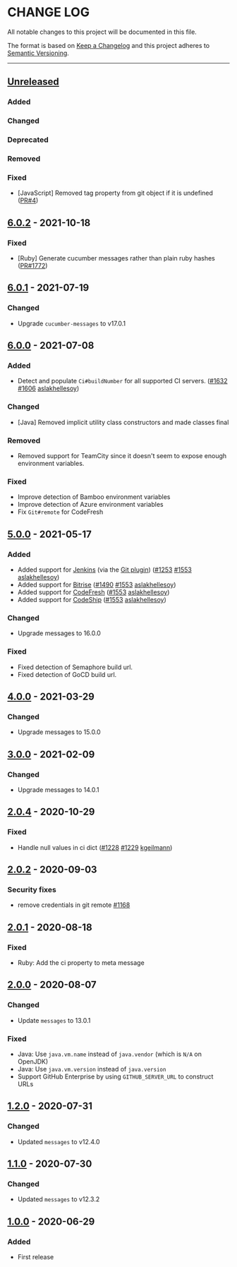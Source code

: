# CHANGE LOG
All notable changes to this project will be documented in this file.

The format is based on [Keep a Changelog](http://keepachangelog.com/)
and this project adheres to [Semantic Versioning](http://semver.org/).

----
## [Unreleased]

### Added

### Changed

### Deprecated

### Removed

### Fixed

- [JavaScript] Removed tag property from git object if it is undefined
  ([PR#4](https://github.com/cucumber/create-meta/pull/4))

## [6.0.2] - 2021-10-18

### Fixed

- [Ruby] Generate cucumber messages rather than plain ruby hashes
  ([PR#1772](https://github.com/cucumber/common/pull/1772))

## [6.0.1] - 2021-07-19

### Changed

* Upgrade `cucumber-messages` to v17.0.1

## [6.0.0] - 2021-07-08

### Added

* Detect and populate `Ci#buildNumber` for all supported CI servers.
  ([#1632](https://github.com/cucumber/common/pull/1632)
   [#1606](https://github.com/cucumber/common/issues/1606)
   [aslakhellesoy])

### Changed
* [Java] Removed implicit utility class constructors and made classes final

### Removed

* Removed support for TeamCity since it doesn't seem to expose enough environment variables.

### Fixed

* Improve detection of Bamboo environment variables
* Improve detection of Azure environment variables
* Fix `Git#remote` for CodeFresh

## [5.0.0] - 2021-05-17

### Added

* Added support for [Jenkins](https://www.jenkins.io/) (via the [Git plugin](https://plugins.jenkins.io/git/))
  ([#1253](https://github.com/cucumber/common/issues/1253)
   [#1553](https://github.com/cucumber/common/pull/1553)
   [aslakhellesoy])
* Added support for [Bitrise](https://www.bitrise.io/)
  ([#1490](https://github.com/cucumber/common/issues/1490)
   [#1553](https://github.com/cucumber/common/pull/1553)
   [aslakhellesoy])
* Added support for [CodeFresh](https://codefresh.io/)
  ([#1553](https://github.com/cucumber/common/pull/1553)
   [aslakhellesoy])
* Added support for [CodeShip](https://www.cloudbees.com/products/codeship)
  ([#1553](https://github.com/cucumber/common/pull/1553)
   [aslakhellesoy])

### Changed

* Upgrade messages to 16.0.0

### Fixed

* Fixed detection of Semaphore build url.
* Fixed detection of GoCD build url.

## [4.0.0] - 2021-03-29

### Changed

* Upgrade messages to 15.0.0

## [3.0.0] - 2021-02-09

### Changed

* Upgrade messages to 14.0.1

## [2.0.4] - 2020-10-29

### Fixed

* Handle null values in ci dict
  ([#1228](https://github.com/cucumber/cucumber/issues/1228)
   [#1229](https://github.com/cucumber/cucumber/pull/1229)
   [kgeilmann])

## [2.0.2] - 2020-09-03

### Security fixes

* remove credentials in git remote [#1168](https://github.com/cucumber/cucumber/pull/1168)

## [2.0.1] - 2020-08-18

### Fixed

* Ruby: Add the ci property to meta message

## [2.0.0] - 2020-08-07

### Changed

* Update `messages` to 13.0.1

### Fixed

* Java: Use `java.vm.name` instead of `java.vendor` (which is `N/A` on OpenJDK)
* Java: Use `java.vm.version` instead of `java.version`
* Support GitHub Enterprise by using `GITHUB_SERVER_URL` to construct URLs

## [1.2.0] - 2020-07-31

### Changed

* Updated `messages` to v12.4.0

## [1.1.0] - 2020-07-30

### Changed

* Updated `messages` to v12.3.2

## [1.0.0] - 2020-06-29

### Added

* First release

<!-- Releases -->
[Unreleased]: https://github.com/cucumber/create-meta/compare/v6.0.2...main
[6.0.2]:      https://github.com/cucumber/create-meta/compare/v6.0.1...v6.0.2
[6.0.1]:      https://github.com/cucumber/create-meta/compare/v6.0.0...v6.0.1
[6.0.0]:      https://github.com/cucumber/create-meta/compare/v5.0.0...v6.0.0
[5.0.0]:      https://github.com/cucumber/create-meta/compare/v4.0.0...v5.0.0
[4.0.0]:      https://github.com/cucumber/create-meta/compare/v3.0.0...v4.0.0
[3.0.0]:      https://github.com/cucumber/create-meta/compare/v2.0.4...v3.0.0
[2.0.4]:      https://github.com/cucumber/create-meta/compare/v2.0.2...v2.0.4
[2.0.2]:      https://github.com/cucumber/create-meta/compare/v2.0.1...v2.0.2
[2.0.1]:      https://github.com/cucumber/create-meta/compare/v2.0.0...v2.0.1
[2.0.0]:      https://github.com/cucumber/create-meta/compare/v1.2.0...v2.0.0
[1.2.0]:      https://github.com/cucumber/create-meta/compare/v1.1.0...v1.2.0
[1.1.0]:      https://github.com/cucumber/create-meta/compare/v1.0.0...v1.1.0
[1.0.0]:      https://github.com/cucumber/cucumber/releases/tag/v1.0.0

<!-- Contributors in alphabetical order -->
[aslakhellesoy]:    https://github.com/aslakhellesoy
[kgeilmann]:        https://github.com/kgeilmann
[vincent-psarga]:   https://github.com/vincent-psarga
